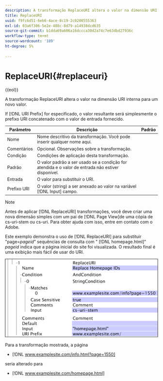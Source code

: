```yaml
---
description: A transformação ReplaceURI altera o valor na dimensão URI interna para um novo valor.
title: ReplaceURI
uuid: f9fc6d51-6eb6-4ace-8c19-2c0200555363
exl-id: 03a6f306-5e2e-488c-8d79-a14938dcd635
source-git-commit: b1dda69a606a16dccca30d2a74c7e63dbd27936c
workflow-type: tm+mt
source-wordcount: '189'
ht-degree: 5%

---
```


# ReplaceURI{#replaceuri}

{{eol}}

A transformação ReplaceURI altera o valor na dimensão URI interna para um novo valor.

If [!DNL URI Prefix] for especificado, o valor resultante será simplesmente o prefixo URI concatenado com o valor de entrada fornecido.

| Parâmetro | Descrição | Padrão |
|---|---|---|
| Nome | Nome descritivo da transformação. Você pode inserir qualquer nome aqui. |  |
| Comentários | Opcional. Observações sobre a transformação. |  |
| Condição | Condições de aplicação desta transformação. |  |
| Padrão | O valor padrão a ser usado se a condição for atendida e o valor de entrada não estiver disponível. |  |
| Entrada | O valor para substituir o URI. |  |
| Prefixo URI | O valor (string) a ser anexado ao valor na variável [!DNL Input] campo. |  |

>[!NOTE]
>
>Antes de aplicar [!DNL ReplaceURI] transformações, você deve criar uma nova dimensão simples com um pai de [!DNL Page View]de uma cópia de cs-uri-stem ou cs-uri. Para obter ajuda com isso, entre em contato com o Adobe.

Este exemplo demonstra o uso de [!DNL ReplaceURI] para substituir &quot;page=*pageid*&quot; sequências de consulta com &quot; [!DNL homepage.html]&quot; *pageid* indica que a página inicial do site foi visualizada. O resultado final é uma exibição mais fácil de usar do URI.

![](assets/cfg_TransformationType_ReplaceURI.bmp)

Para a transformação mostrada, a página

* [!DNL www.examplesite.com/info.html?page=1550]

seria alterado para

* [!DNL www.examplesite.com/homepage.html]
